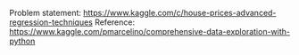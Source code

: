 Problem statement: https://www.kaggle.com/c/house-prices-advanced-regression-techniques
Reference: https://www.kaggle.com/pmarcelino/comprehensive-data-exploration-with-python
